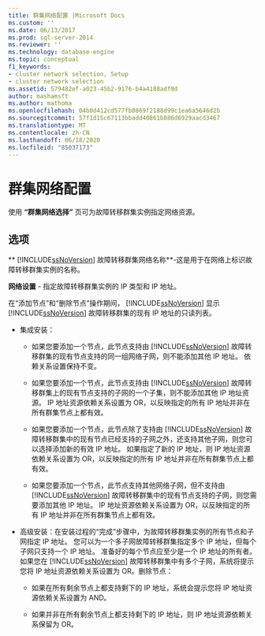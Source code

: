 ```yaml
---
title: 群集网络配置 |Microsoft Docs
ms.custom: ''
ms.date: 06/13/2017
ms.prod: sql-server-2014
ms.reviewer: ''
ms.technology: database-engine
ms.topic: conceptual
f1_keywords:
- cluster network selection, Setup
- cluster network selection
ms.assetid: 579482ef-a023-45b2-9176-b4a4188adf9d
author: mashamsft
ms.author: mathoma
ms.openlocfilehash: 04b0d412cd577fb0869f2188d99c1ea6a5646d2b
ms.sourcegitcommit: 57f1d15c67113bbadd40861b886d6929aacd3467
ms.translationtype: MT
ms.contentlocale: zh-CN
ms.lasthandoff: 06/18/2020
ms.locfileid: "85037173"
---
```

# <a name="cluster-network-configuration"></a>群集网络配置
  使用 **“群集网络选择”** 页可为故障转移群集实例指定网络资源。  
  
## <a name="options"></a>选项  
 ** [!INCLUDE[ssNoVersion](../../includes/ssnoversion-md.md)] 故障转移群集网络名称**-这是用于在网络上标识故障转移群集实例的名称。  
  
 **网络设置** - 指定故障转移群集实例的 IP 类型和 IP 地址。  
  
 在“添加节点”和“删除节点”操作期间， [!INCLUDE[ssNoVersion](../../includes/ssnoversion-md.md)] 显示 [!INCLUDE[ssNoVersion](../../includes/ssnoversion-md.md)] 故障转移群集的现有 IP 地址的只读列表。  
  
-   集成安装：  
  
    -   如果您要添加一个节点，此节点支持由 [!INCLUDE[ssNoVersion](../../includes/ssnoversion-md.md)] 故障转移群集的现有节点支持的同一组网络子网，则不能添加其他 IP 地址。 依赖关系设置保持不变。  
  
    -   如果您要添加一个节点，此节点支持由 [!INCLUDE[ssNoVersion](../../includes/ssnoversion-md.md)] 故障转移群集上的现有节点支持的子网的一个子集，则不能添加其他 IP 地址资源。 IP 地址资源依赖关系设置为 OR，以反映指定的所有 IP 地址并非在所有群集节点上都有效。  
  
    -   如果您要添加一个节点，此节点除了支持由 [!INCLUDE[ssNoVersion](../../includes/ssnoversion-md.md)] 故障转移群集中的现有节点已经支持的子网之外，还支持其他子网，则您可以选择添加新的有效 IP 地址。 如果指定了新的 IP 地址，则 IP 地址资源依赖关系设置为 OR，以反映指定的所有 IP 地址并非在所有群集节点上都有效。  
  
    -   如果您要添加一个节点，此节点支持其他网络子网，但不支持由 [!INCLUDE[ssNoVersion](../../includes/ssnoversion-md.md)] 故障转移群集中的现有节点支持的子网，则您需要添加其他 IP 地址。 IP 地址资源依赖关系设置为 OR，以反映指定的所有 IP 地址并非在所有群集节点上都有效。  
  
-   高级安装：在安装过程的“完成”步骤中，为故障转移群集实例的所有节点和子网指定 IP 地址。 您可以为一个多子网故障转移群集指定多个 IP 地址，但每个子网只支持一个 IP 地址。 准备好的每个节点应至少是一个 IP 地址的所有者。 如果您在 [!INCLUDE[ssNoVersion](../../includes/ssnoversion-md.md)] 故障转移群集中有多个子网，系统将提示您将 IP 地址资源依赖关系设置为 OR。删除节点：  
  
    -   如果在所有剩余节点上都支持剩下的 IP 地址，系统会提示您将 IP 地址资源依赖关系设置为 AND。  
  
    -   如果并非在所有剩余节点上都支持剩下的 IP 地址，则 IP 地址资源依赖关系保留为 OR。  
  
  
